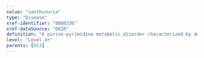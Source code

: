 ```yaml
---
value: "xanthinuria"
type: "Disease"
xref-identifier: "0060236"
xref-dataSource: "DOID"
definition: "A purine-pyrimidine metabolic disorder characterized by deficiency of xanthine oxidase, resulting in excretion of large amounts of xanthine in the urine and the formation of xanthine stones.|NT MGI."
level: "Level 4+"
parents: [653]
---
```

